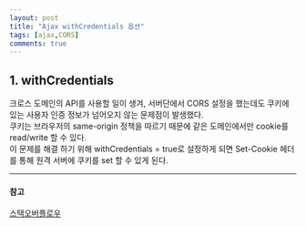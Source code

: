 ```yaml
---
layout: post
title: "Ajax withCredentials 옵션"
tags: [ajax,CORS]
comments: true
---
```


## 1. withCredentials  
크로스 도메인의 API를 사용할 일이 생겨, 서버단에서 CORS 설정을 했는데도 쿠키에 있는 사용자 인증 정보가 넘어오지 않는 문제점이 발생했다.  
쿠키는 브라우저의 same-origin 정책을 따르기 때문에 같은 도메인에서만 cookie를 read/write 할 수 있다.  
이 문제를 해결 하기 위해 withCredentials = true로 설정하게 되면 Set-Cookie 헤더를 통해 원격 서버에 쿠키를 set 할 수 있게 된다.


---
#### 참고
[스택오버플로우](https://stackoverflow.com/questions/14462423/cross-domain-post-request-is-not-sending-cookie-ajax-jquery) <br/>

